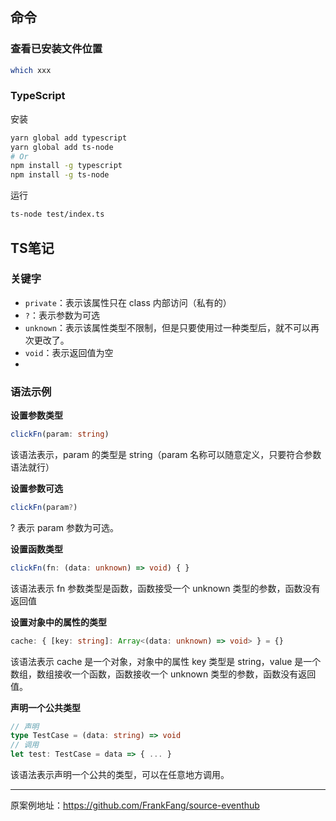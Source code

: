 ## 命令

### 查看已安装文件位置

```sh
which xxx
```

### TypeScript

安装

```sh
yarn global add typescript
yarn global add ts-node
# Or
npm install -g typescript
npm install -g ts-node
```

运行

````sh
ts-node test/index.ts
````

## TS笔记

### 关键字

- `private`：表示该属性只在 class 内部访问（私有的）
- `?`：表示参数为可选
- `unknown`：表示该属性类型不限制，但是只要使用过一种类型后，就不可以再次更改了。
- `void`：表示返回值为空
- 

### 语法示例

**设置参数类型**

```ts
clickFn(param: string)
```

该语法表示，param 的类型是 string（param 名称可以随意定义，只要符合参数语法就行）

**设置参数可选**

```ts
clickFn(param?)
```

? 表示 param 参数为可选。

**设置函数类型**

```ts
clickFn(fn: (data: unknown) => void) { }
```

该语法表示 fn 参数类型是函数，函数接受一个 unknown 类型的参数，函数没有返回值

**设置对象中的属性的类型**

```ts
cache: { [key: string]: Array<(data: unknown) => void> } = {}
```

该语法表示 cache 是一个对象，对象中的属性 key 类型是 string，value 是一个数组，数组接收一个函数，函数接收一个 unknown 类型的参数，函数没有返回值。

**声明一个公共类型**

```ts
// 声明
type TestCase = (data: string) => void
// 调用
let test: TestCase = data => { ... }
```

该语法表示声明一个公共的类型，可以在任意地方调用。

***

原案例地址：https://github.com/FrankFang/source-eventhub

